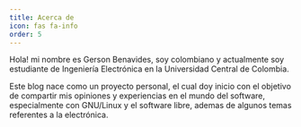 ```yaml
---
title: Acerca de
icon: fas fa-info
order: 5
---
```


Hola! mi nombre es Gerson Benavides, soy colombiano y actualmente soy estudiante de Ingeniería Electrónica en la Universidad Central de Colombia.

Este blog nace como un proyecto personal, el cual doy inicio con el objetivo de compartir mis opiniones y experiencias en el mundo del software, especialmente con GNU/Linux y el software libre, ademas de algunos temas referentes a la electrónica.
